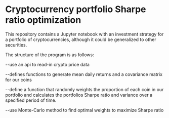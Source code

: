 # Cryptocurrency portfolio Sharpe ratio optimization
This repository contains a Jupyter notebook with an investment strategy for a portfolio of cryptocurrencies, although it could be generalized to other securities. 
 
The structure of the program is as follows:

  --use an api to read-in crypto price data 
  
  --defines functions to generate mean daily returns and a covariance matrix for our coins
  
  --define a function that randomly weights the proportion of each coin in our portfolio and calculates the portfolios Sharpe ratio and variance over a specified period of time.
  
  --use Monte-Carlo method to find optimal weights to maximize Sharpe ratio

